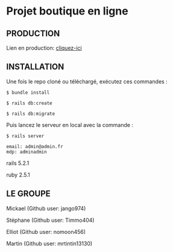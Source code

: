 # Projet boutique en ligne

## PRODUCTION

Lien en production: [cliquez-ici]()

## INSTALLATION

Une fois le repo cloné ou téléchargé, exécutez ces commandes :

```
$ bundle install
```
```
$ rails db:create
```
```
$ rails db:migrate
```
Puis lancez le serveur en local avec la commande :
```
$ rails server
```
```
email: admin@admin.fr
mdp: adminadmin
```
rails 5.2.1

ruby 2.5.1

## LE GROUPE

Mickael (Github user: jango974)

Stéphane (Github user: Timmo404)

Elliot (Github user: nomoon456)

Martin (Github user: mrtintin13130)
